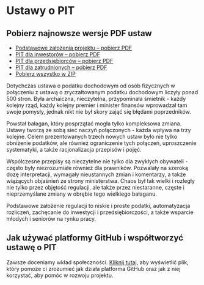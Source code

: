 # Ustawy o PIT

## Pobierz najnowsze wersje PDF ustaw

* [Podstawowe założenia projektu – pobierz PDF](https://github.com/ProjektyUstaw/Ustawy-o-PIT/releases/latest/download/Podstawowe.zalozenia.projektu.pdf)
* [PIT dla inwestorów – pobierz PDF](https://github.com/ProjektyUstaw/Ustawy-o-PIT/releases/latest/download/PIT.dla.inwestorow.-.ustawa.pdf)
* [PIT dla przedsiębiorców – pobierz PDF](https://github.com/ProjektyUstaw/Ustawy-o-PIT/releases/latest/download/PIT.dla.przedsiebiorcow.-.ustawa.pdf)
* [PIT dla zatrudnionych – pobierz PDF](https://github.com/ProjektyUstaw/Ustawy-o-PIT/releases/latest/download/PIT.dla.zatrudnionych.-.ustawa.pdf)
* [Pobierz wszystko w ZIP](https://github.com/ProjektyUstaw/Ustawy-o-PIT/releases/latest/download/ustawy-o-pit-pdf.zip)

Dotychczas ustawa o podatku dochodowym od osób fizycznych w połączeniu z ustawą o zryczałtowanym podatku dochodowym liczyły ponad 500 stron. Była archaiczna, nieczytelna, przypominała śmietnik - każdy kolejny rząd, każdy kolejny premier i minister finansów wprowadzał tam swoje pomysły, jednak nikt nie był skory zająć się błędami poprzedników.

Powstał bałagan, który posprzątać mogła tylko kompleksowa zmiana. Ustawy tworzą ze sobą sieć naczyń połączonych - każda wpływa na trzy kolejne. Celem prezentowanych trzech nowych ustaw było nie tylko obniżenie podatków, ale również ograniczenie tych połączeń, uproszczenie systematyki, a także racjonalizacja przepisów i pojęć.

Współczesne przepisy są nieczytelne nie tylko dla zwykłych obywateli - często były niezrozumiałe również dla prawników. Pozwalały na szeroką dozę interpretacji, wymagały nieustannych zmian i komentarzy, a także wiążących objaśnień ze strony ministerstwa. Chaos był tak wielki i rozległy nie tylko przez objętość regulacji, ale także przez niestaranne, częste i nieprzemyślane zmiany w obrębie tego wielkiego bałaganu.

Podstawowe założenie regulacji to niskie i proste podatki, automatyzacja rozliczeń, zachęcanie do inwestycji i przedsiębiorczości, a także wsparcie młodych i seniorów na rynku pracy.

## Jak używać platformy GitHub i współtworzyć ustawę o PIT

Zawsze doceniamy wkład społeczności. [Kliknij tutaj](CONTRIBUTING.md), aby wyświetlić plik, który pomoże ci zrozumieć jak działa platforma GitHub oraz jak z niej korzystać, aby pomóc w rozwoju projektu.